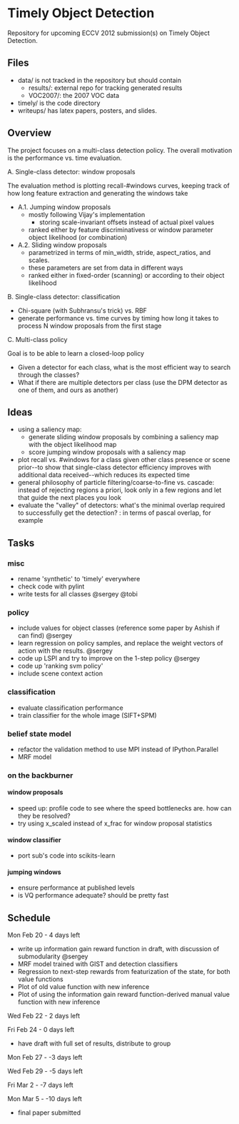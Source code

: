 Timely Object Detection
===

Repository for upcoming ECCV 2012 submission(s) on Timely Object Detection.

Files
---
- data/ is not tracked in the repository but should contain
  - results/: external repo for tracking generated results
  - VOC2007/: the 2007 VOC data
- timely/ is the code directory
- writeups/ has latex papers, posters, and slides.

Overview
---
The project focuses on a multi-class detection policy.
The overall motivation is the performance vs. time evaluation.

A. Single-class detector: window proposals

The evaluation method is plotting recall-#windows curves, keeping track of how long feature extraction and generating the windows take

- A.1. Jumping window proposals
  - mostly following Vijay's implementation
    - storing scale-invariant offsets instead of actual pixel values
  - ranked either by feature discriminativess or window parameter object likelihood (or combination)
- A.2. Sliding window proposals
  - parametrized in terms of min_width, stride, aspect_ratios, and scales.
  - these parameters are set from data in different ways
  - ranked either in fixed-order (scanning) or according to their object likelihood

B. Single-class detector: classification

  - Chi-square (with Subhransu's trick) vs. RBF
  - generate performance vs. time curves by timing how long it takes to process N window proposals from the first stage

C. Multi-class policy

Goal is to be able to learn a closed-loop policy

  - Given a detector for each class, what is the most efficient way to search through the classes?
  - What if there are multiple detectors per class (use the DPM detector as one of them, and ours as another)

Ideas
---
- using a saliency map:
  - generate sliding window proposals by combining a saliency map with the object likelihood map
  - score jumping window proposals with a saliency map
- plot recall vs. #windows for a class given other class presence or scene prior--to show that single-class detector efficiency improves with additional data received--which reduces its expected time
- general philosophy of particle filtering/coarse-to-fine vs. cascade: instead of rejecting regions a priori, look only in a few regions and let that guide the next places you look
- evaluate the "valley" of detectors: what's the minimal overlap required to successfully get the detection?
  : in terms of pascal overlap, for example

Tasks
---
### misc
- rename 'synthetic' to 'timely' everywhere
- check code with pylint
- write tests for all classes @sergey @tobi

### policy
- include values for object classes (reference some paper by Ashish if can find) @sergey
- learn regression on policy samples, and replace the weight vectors of action with the results. @sergey
- code up LSPI and try to improve on the 1-step policy @sergey
- code up 'ranking svm policy'
- include scene context action

### classification
- evaluate classification performance
- train classifier for the whole image (SIFT+SPM)

### belief state model
- refactor the validation method to use MPI instead of IPython.Parallel
- MRF model

### on the backburner
#### window proposals
- speed up: profile code to see where the speed bottlenecks are. how can they be resolved?
- try using x_scaled instead of x_frac for window proposal statistics
#### window classifier
- port sub's code into scikits-learn
#### jumping windows
- ensure performance at published levels
- is VQ performance adequate? should be pretty fast

Schedule
---
Mon Feb 20 - 4 days left
- write up information gain reward function in draft, with discussion of submodularity @sergey
- MRF model trained with GIST and detection classifiers
- Regression to next-step rewards from featurization of the state, for both value functions
- Plot of old value function with new inference
- Plot of using the information gain reward function-derived manual value function with new inference

Wed Feb 22 - 2 days left

Fri Feb 24 - 0 days left
- have draft with full set of results, distribute to group

Mon Feb 27 - -3 days left

Wed Feb 29 - -5 days left

Fri Mar 2 - -7 days left

Mon Mar 5 - -10 days left
- final paper submitted

